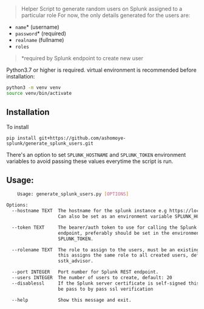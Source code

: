 > Helper Script to generate random users on Splunk assigned to a particular role
For now, the only details generated for the users are:
- `name`* (username)
- `password`* (required)
- `realname` (fullname)
- `roles`

> *required by Splunk endpoint to create new user

Python3.7 or higher is required.
virtual environment is recommended before installation:
```sh    
python3 -m venv venv
source venv/bin/activate
```

## Installation
To install 

`pip install git+https://github.com/ashomoye-splunk/generate_splunk_users.git`

There's an option to set `SPLUNK_HOSTNAME` and `SPLUNK_TOKEN` environment variables to avoid passing these values everytime the script is run.

## Usage:
```sh
    Usage: generate_splunk_users.py [OPTIONS]

Options:
  --hostname TEXT  The hostname for the splunk instance e.g https://localhost.
                   Can also be set as an environment variable SPLUNK_HOSTNAME.

  --token TEXT     The bearer/auth token to use for calling the Splunk
                   endpoint, preferably should be set in the environment as
                   SPLUNK_TOKEN.

  --rolename TEXT  The role to assign to the users, must be an existing role,
                   this assigns the same role to all created users, default:
                   sstk_advisor.

  --port INTEGER   Port number for Splunk REST endpoint.
  --users INTEGER  The number of users to create, default: 20
  --disablessl     If the Splunk server certificate is self-signed this must
                   be pass to by pass ssl verification

  --help           Show this message and exit.
```